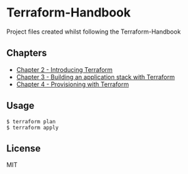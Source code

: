 # Terraform-Handbook

Project files created whilst following the Terraform-Handbook

## Chapters

- [Chapter 2 - Introducing Terraform](./Chapter%202%20-%20Introducing%20Terraform/)
- [Chapter 3 - Building an application stack with Terraform](./Chapter%203%20-%20Building%20an%20application%20stack%20with%20Terraform/)
- [Chapter 4 - Provisioning with Terraform](./Chapter%204%20-%20Provisioning%20with%20Terraform/)

## Usage

```
$ terraform plan
$ terraform apply
```

## License

MIT
